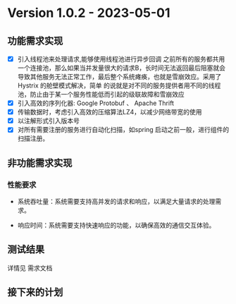 # Version 1.0.2 - 2023-05-01

## 功能需求实现

- [x] 引入线程池来处理请求,能够使用线程池进行异步回调
  之前所有的服务都共用一个连接池，那么如果当并发量很大的请求B，长时间无法返回最后阻塞就会
  导致其他服务无法正常工作，最后整个系统瘫痪，也就是雪崩效应。采用了 Hystrix 的舱壁模式解决，简单
  的说就是对不同的服务提供者用不同的线程池，防止由于某一个服务性能低而引起的级联故障和雪崩效应
- [x] 引入高效的序列化器: Google Protobuf 、 Apache Thrift
- [x] 传输数据时，考虑引入高效的压缩算法LZ4，以减少网络带宽的使用
- [x] 以注解形式引入版本号
- [x] 对所有需要注册的服务进行自动化扫描，如spring 启动之前一般，进行组件的扫描注册。

## 非功能需求实现

### 性能要求

- 系统吞吐量：系统需要支持高并发的请求和响应，以满足大量请求的处理需求。

- 响应时间：系统需要支持快速响应的功能，以确保高效的通信交互体验。

## 测试结果

详情见 需求文档

## 接下来的计划


